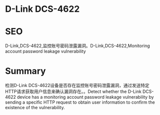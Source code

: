 # D-Link DCS-4622
# SEO
D-Link,DCS-4622,监控账号密码泄露漏洞。D-Link,DCS-4622,Monitoring account password leakage vulnerability
# Summary
检测D-Link DCS-4622设备是否存在监控账号密码泄露漏洞，通过发送特定HTTP请求获取用户信息来确认漏洞存在。。Detect whether the D-Link DCS-4622 device has a monitoring account password leakage vulnerability by sending a specific HTTP request to obtain user information to confirm the existence of the vulnerability.

